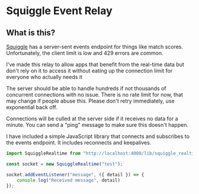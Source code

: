 # Squiggle Event Relay

## What is this?

[Squiggle](https://squiggle.com.au) has a server-sent events endpoint for things like match scores. Unfortunately, the client limit is low and 429 errors are common.

I've made this relay to allow apps that benefit from the real-time data but don't rely on it to access it without eating up the connection limit for everyone who actually needs it

The server should be able to handle hundreds if not thousands of concurrent connections with no issue. There is no rate limit for now, that may change if people abuse this. Please don't retry immediately, use exponential back off.

Connections will be culled at the server side if it receives no data for a minute. You can send a "ping" message to make sure this doesn't happen.

I have included a simple JavaScript library that connects and subscribes to the events endpoint. It includes reconnects and keepalives.

```javascript
import SquiggleRealtime from "http://localhost:4000/lib/squiggle_realtime.js";

const socket = new SquiggleRealtime("test");

socket.addEventListener("message", ({ detail }) => {
    console.log("Received message", detail)
});
```
